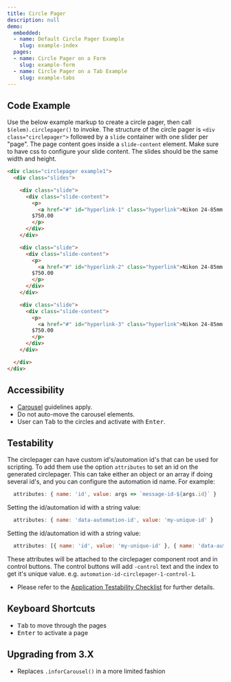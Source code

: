 ```yaml
---
title: Circle Pager
description: null
demo:
  embedded:
  - name: Default Circle Pager Example
    slug: example-index
  pages:
  - name: Circle Pager on a Form
    slug: example-form
  - name: Circle Pager on a Tab Example
    slug: example-tabs
---
```

## Code Example

Use the below example markup to create a circle pager, then call `$(elem).circlepager()` to invoke. The structure of the circle pager is `<div class="circlepager">` followed by a `slide` container with one slider per "page". The page content goes inside a `slide-content` element. Make sure to have css to configure your slide content. The slides should be the same width and height.

```html
<div class="circlepager example1">
  <div class="slides">

    <div class="slide">
      <div class="slide-content">
        <p>
          <a href="#" id="hyperlink-1" class="hyperlink">Nikon 24-85mm f/2.8-4.0D IF Auto Focus Zoom</a><br/>
        $750.00
        </p>
      </div>
    </div>

    <div class="slide">
      <div class="slide-content">
        <p>
          <a href="#" id="hyperlink-2" class="hyperlink">Nikon 24-85mm f/2.8-4.0D IF Auto Focus Zoom</a><br/>
        $750.00
        </p>
      </div>
    </div>

    <div class="slide">
      <div class="slide-content">
        <p>
          <a href="#" id="hyperlink-3" class="hyperlink">Nikon 24-85mm f/2.8-4.0D IF Auto Focus Zoom</a><br/>
        $750.00
        </p>
      </div>
    </div>

  </div>
</div>
```

## Accessibility

- <a href="https://www.w3.org/WAI/tutorials/carousels/" target="_blank">Carousel</a> guidelines apply.
- Do not auto-move the carousel elements.
- User can <kbd>Tab</kbd> to the circles and activate with <kbd>Enter</kbd>.

## Testability

The circlepager can have custom id's/automation id's that can be used for scripting. To add them use the option `attributes` to set an id on the generated circlepager. This can take either an object or an array if doing several id's, and you can configure the automation id name. For example:

```js
  attributes: { name: 'id', value: args => `message-id-${args.id}` }
```

Setting the id/automation id with a string value:

```js
  attributes: { name: 'data-automation-id', value: 'my-unique-id' }
```

Setting the id/automation id with a string value:

```js
  attributes: [{ name: 'id', value: 'my-unique-id' }, { name: 'data-automation-id', value: 'my-unique-id' }]
```

These attributes will be attached to the circlepager component root and in control buttons. The control buttons will add `-control` text and the index to get it's unique value. e.g. `automation-id-circlepager-1-control-1`.

- Please refer to the [Application Testability Checklist](https://design.infor.com/resources/application-testability-checklist) for further details.

## Keyboard Shortcuts

- <kbd>Tab</kbd> to move through the pages
- <kbd>Enter</kbd> to activate a page

## Upgrading from 3.X

- Replaces `.inforCarousel()` in a more limited fashion
